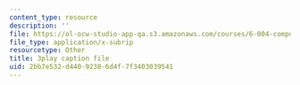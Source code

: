 ```yaml
---
content_type: resource
description: ''
file: https://ol-ocw-studio-app-qa.s3.amazonaws.com/courses/6-004-computation-structures-spring-2017/2bb7e532d44092386d4f7f3403039541_0LqS5QtpSVE.srt
file_type: application/x-subrip
resourcetype: Other
title: 3play caption file
uid: 2bb7e532-d440-9238-6d4f-7f3403039541
---
```


